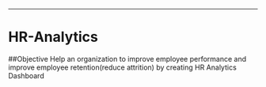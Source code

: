 ---

# HR-Analytics

##Objective
Help an organization to improve employee performance and improve employee retention(reduce attrition) by creating HR Analytics Dashboard
